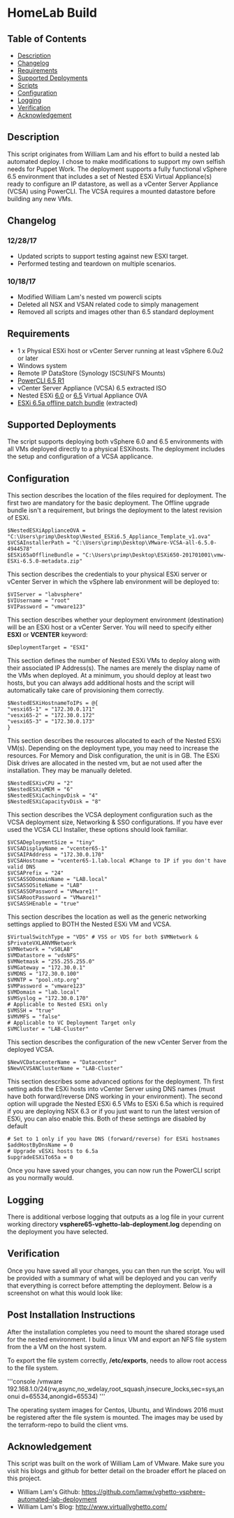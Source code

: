 # HomeLab Build

## Table of Contents

* [Description](#description)
* [Changelog](#changelog)
* [Requirements](#requirements)
* [Supported Deployments](#supported-deployments)
* [Scripts](#scripts)
* [Configuration](#configuration)
* [Logging](#logging)
* [Verification](#verification)
* [Acknowledgement](#acknowledgement)

## Description

This script originates from William Lam and his effort to build a nested lab automated deploy.  I chose to make modifications to support my own selfish needs for Puppet Work.  The deployment supports a fully functional vSphere 6.5 environment that includes a set of Nested ESXi Virtual Appliance(s) ready to configure an IP datastore, as well as a vCenter Server Appliance (VCSA) using PowerCLI.  The VCSA requires a mounted datastore before building any new VMs.

## Changelog

### **12/28/17**

* Updated scripts to support testing against new ESXI target.
* Performed testing and teardown on multiple scenarios.

### **10/18/17**

* Modified William Lam's nested vm powercli scipts
* Deleted all NSX and VSAN related code to simply management
* Removed all scripts and images other than 6.5 standard deployment

## Requirements

* 1 x Physical ESXi host or vCenter Server running at least vSphere 6.0u2 or later
* Windows system
* Remote IP DataStore (Synology ISCSI/NFS Mounts)
* [PowerCLI 6.5 R1](https://my.vmware.com/group/vmware/details?downloadGroup=PCLI650R1&productId=568)
* vCenter Server Appliance (VCSA) 6.5 extracted ISO
* Nested ESXi [6.0](http://www.virtuallyghetto.com/2015/12/deploying-nested-esxi-is-even-easier-now-with-the-esxi-virtual-appliance.html) or [6.5](http://www.virtuallyghetto.com/2016/11/esxi-6-5-virtual-appliance-is-now-available.html) Virtual Appliance OVA
* [ESXi 6.5a offline patch bundle](https://my.vmware.com/web/vmware/details?downloadGroup=ESXI650A&productId=614&rPId=14229) (extracted)

## Supported Deployments

The script supports deploying both vSphere 6.0 and 6.5 environments with all VMs deployed directly to a physical ESXihosts.  The deployment includes the setup and configuration of a VCSA applicance.

## Configuration

This section describes the location of the files required for deployment. The first two are mandatory for the basic deployment. The Offline upgrade bundle isn't a requirement, but brings the deployment to the latest revision of ESXi.

```console
$NestedESXiApplianceOVA = "C:\Users\primp\Desktop\Nested_ESXi6.5_Appliance_Template_v1.ova"
$VCSAInstallerPath = "C:\Users\primp\Desktop\VMware-VCSA-all-6.5.0-4944578"
$ESXi65aOfflineBundle = "C:\Users\primp\Desktop\ESXi650-201701001\vmw-ESXi-6.5.0-metadata.zip"
```

This section describes the credentials to your physical ESXi server or vCenter Server in which the vSphere lab environment will be deployed to:

```console
$VIServer = "labvsphere"
$VIUsername = "root"
$VIPassword = "vmware123"
```

This section describes whether your deployment environment (destination) will be an ESXi host or a vCenter Server. You will need to specify either **ESXI** or **VCENTER** keyword:

```console
$DeploymentTarget = "ESXI"
```

This section defines the number of Nested ESXi VMs to deploy along with their associated IP Address(s). The names are merely the display name of the VMs when deployed. At a minimum, you should deploy at least two hosts, but you can always add additional hosts and the script will automatically take care of provisioning them correctly.

```console
$NestedESXiHostnameToIPs = @{
"vesxi65-1" = "172.30.0.171"
"vesxi65-2" = "172.30.0.172"
"vesxi65-3" = "172.30.0.173"
}
```

This section describes the resources allocated to each of the Nested ESXi VM(s). Depending on the deployment type, you may need to increase the resources. For Memory and Disk configuration, the unit is in GB.  The ESXi Disk drives are allocated in the nested vm, but ae not used after the installation.  They may be manually deleted.

```console
$NestedESXivCPU = "2"
$NestedESXivMEM = "6"
$NestedESXiCachingvDisk = "4"
$NestedESXiCapacityvDisk = "8"
```

This section describes the VCSA deployment configuration such as the VCSA deployment size, Networking & SSO configurations. If you have ever used the VCSA CLI Installer, these options should look familiar.

```console
$VCSADeploymentSize = "tiny"
$VCSADisplayName = "vcenter65-1"
$VCSAIPAddress = "172.30.0.170"
$VCSAHostname = "vcenter65-1.lab.local #Change to IP if you don't have valid DNS
$VCSAPrefix = "24"
$VCSASSODomainName = "LAB.local"
$VCSASSOSiteName = "LAB"
$VCSASSOPassword = "VMware1!"
$VCSARootPassword = "VMware1!"
$VCSASSHEnable = "true"
```

This section describes the location as well as the generic networking settings applied to BOTH the Nested ESXi VM and VCSA.
```console
$VirtualSwitchType = "VDS" # VSS or VDS for both $VMNetwork & $PrivateVXLANVMNetwork
$VMNetwork = "vS0LAB"
$VMDatastore = "vdsNFS"
$VMNetmask = "255.255.255.0"
$VMGateway = "172.30.0.1"
$VMDNS = "172.30.0.100"
$VMNTP = "pool.ntp.org"
$VMPassword = "vmware123"
$VMDomain = "lab.local"
$VMSyslog = "172.30.0.170"
# Applicable to Nested ESXi only
$VMSSH = "true"
$VMVMFS = "false"
# Applicable to VC Deployment Target only
$VMCluster = "LAB-Cluster"
```

This section describes the configuration of the new vCenter Server from the deployed VCSA.

```console
$NewVCDatacenterName = "Datacenter"
$NewVCVSANClusterName = "LAB-Cluster"
```

This section describes some advanced options for the deployment. Th first setting adds the ESXi hosts into vCenter Server using DNS names (must have both forward/reverse DNS working in your environment). The second option will upgrade the Nested ESXi 6.5 VMs to ESXi 6.5a which is required if you are deploying NSX 6.3 or if you just want to run the latest version of ESXi, you can also enable this. Both of these settings are disabled by default

```console
# Set to 1 only if you have DNS (forward/reverse) for ESXi hostnames
$addHostByDnsName = 0
# Upgrade vESXi hosts to 6.5a
$upgradeESXiTo65a = 0
```

Once you have saved your changes, you can now run the PowerCLI script as you normally would.

## Logging

There is additional verbose logging that outputs as a log file in your current working directory **vsphere65-vghetto-lab-deployment.log** depending on the deployment you have selected.

## Verification

Once you have saved all your changes, you can then run the script. You will be provided with a summary of what will be deployed and you can verify that everything is correct before attempting the deployment. Below is a screenshot on what this would look like:

## Post Installation Instructions

After the installation completes you need to mount the shared storage used for the nested environment.  I build a linux VM and export an NFS file system from the a VM on the host system.

To export the file system correctly, **/etc/exports**, needs to allow root access to the file system.

'''console
/vmware 192.168.1.0/24(rw,async,no_wdelay,root_squash,insecure_locks,sec=sys,anonui
d=65534,anongid=65534)
'''

The operating system images for Centos, Ubuntu, and Windows 2016 must be registered after the file system is mounted.  The images may be used by the terraform-repo to build the client vms.

## Acknowledgement

This script was built on the work of William Lam of VMware.  Make sure you visit his blogs and github for better detail on the broader effort he placed on this project. 

* William Lam's Github:	https://github.com/lamw/vghetto-vsphere-automated-lab-deployment
* William Lam's Blog:	http://www.virtuallyghetto.com/
